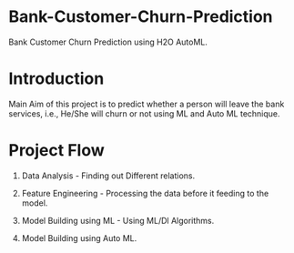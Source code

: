 # Bank-Customer-Churn-Prediction
Bank Customer Churn Prediction using H2O AutoML.

# Introduction
Main Aim of this project is to predict whether a person will leave the bank services, i.e., He/She will churn or not 
using ML and Auto ML technique.

# Project Flow

1) Data Analysis - Finding out Different relations.

2) Feature Engineering - Processing the data before it feeding to the model.

3) Model Building using ML - Using ML/Dl Algorithms.

4) Model Building using Auto ML.
